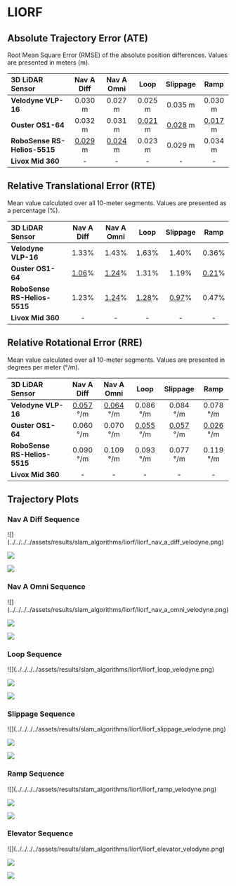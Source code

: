 # LIORF

## Absolute Trajectory Error (ATE)

Root Mean Square Error (RMSE) of the absolute position differences. Values are presented in meters (m).

| 3D LiDAR Sensor              | Nav A Diff     | Nav A Omni     | Loop           | Slippage       | Ramp           |
| :--------------------------- | :------------: | :------------: | :------------: | :------------: | :------------: |
| **Velodyne VLP-16**          | 0.030 m        | 0.027 m        | 0.025 m        | 0.035 m        | 0.030 m        |
| **Ouster OS1-64**            | 0.032 m        | 0.031 m        | <u>0.021</u> m | <u>0.028</u> m | <u>0.017</u> m |
| **RoboSense RS-Helios-5515** | <u>0.029</u> m | <u>0.024</u> m | 0.023 m        | 0.029 m        | 0.034 m        |
| **Livox Mid 360**            | -              | -              | -              | -              | -              |

## Relative Translational Error (RTE)

Mean value calculated over all 10-meter segments. Values are presented as a percentage (%).

| 3D LiDAR Sensor              | Nav A Diff   | Nav A Omni   | Loop         | Slippage     | Ramp         |
| :--------------------------- | :----------: | :----------: | :----------: | :----------: | :----------: |
| **Velodyne VLP-16**          | 1.33%        | 1.43%        | 1.63%        | 1.40%        | 0.36%        |
| **Ouster OS1-64**            | <u>1.06</u>% | <u>1.24</u>% | 1.31%        | 1.19%        | <u>0.21</u>% |
| **RoboSense RS-Helios-5515** | 1.23%        | <u>1.24</u>% | <u>1.28</u>% | <u>0.97</u>% | 0.47%        |
| **Livox Mid 360**            | -            | -            | -            | -            | -            |

## Relative Rotational Error (RRE)

Mean value calculated over all 10-meter segments. Values are presented in degrees per meter (°/m).

| 3D LiDAR Sensor              | Nav A Diff       | Nav A Omni       | Loop             | Slippage         | Ramp             |
| :--------------------------- | :--------------: | :--------------: | :--------------: | :--------------: | :--------------: |
| **Velodyne VLP-16**          | <u>0.057</u> °/m | <u>0.064</u> °/m | 0.086 °/m        | 0.084 °/m        | 0.078 °/m        |
| **Ouster OS1-64**            | 0.060 °/m        | 0.070 °/m        | <u>0.055</u> °/m | <u>0.057</u> °/m | <u>0.026</u> °/m |
| **RoboSense RS-Helios-5515** | 0.090 °/m        | 0.109 °/m        | 0.093 °/m        | 0.077 °/m        | 0.119 °/m        |
| **Livox Mid 360**            | -                | -                | -                | -                | -                |

## Trajectory Plots

### Nav A Diff Sequence 
<div class="grid" markdown>
![](../../../../assets/results/slam_algorithms/liorf/liorf_nav_a_diff_velodyne.png)

![](../../../../assets/results/slam_algorithms/liorf/liorf_nav_a_diff_ouster.png)

![](../../../../assets/results/slam_algorithms/liorf/liorf_nav_a_diff_robosense.png)
</div>

### Nav A Omni Sequence 
<div class="grid" markdown>
![](../../../../assets/results/slam_algorithms/liorf/liorf_nav_a_omni_velodyne.png)

![](../../../../assets/results/slam_algorithms/liorf/liorf_nav_a_omni_ouster.png)

![](../../../../assets/results/slam_algorithms/liorf/liorf_nav_a_omni_robosense.png)
</div>

### Loop Sequence 
<div class="grid" markdown>
![](../../../../assets/results/slam_algorithms/liorf/liorf_loop_velodyne.png)

![](../../../../assets/results/slam_algorithms/liorf/liorf_loop_ouster.png)

![](../../../../assets/results/slam_algorithms/liorf/liorf_loop_robosense.png)
</div>

### Slippage Sequence 
<div class="grid" markdown>
![](../../../../assets/results/slam_algorithms/liorf/liorf_slippage_velodyne.png)

![](../../../../assets/results/slam_algorithms/liorf/liorf_slippage_ouster.png)

![](../../../../assets/results/slam_algorithms/liorf/liorf_slippage_robosense.png)
</div>

### Ramp Sequence 
<div class="grid" markdown>
![](../../../../assets/results/slam_algorithms/liorf/liorf_ramp_velodyne.png)

![](../../../../assets/results/slam_algorithms/liorf/liorf_ramp_ouster.png)

![](../../../../assets/results/slam_algorithms/liorf/liorf_ramp_robosense.png)
</div>

### Elevator Sequence 
<div class="grid" markdown>
![](../../../../assets/results/slam_algorithms/liorf/liorf_elevator_velodyne.png)

![](../../../../assets/results/slam_algorithms/liorf/liorf_elevator_ouster.png)

![](../../../../assets/results/slam_algorithms/liorf/liorf_elevator_robosense.png)
</div>